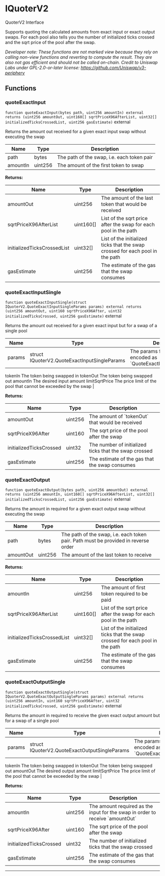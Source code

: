 

# IQuoterV2


QuoterV2 Interface

Supports quoting the calculated amounts from exact input or exact output swaps.
For each pool also tells you the number of initialized ticks crossed and the sqrt price of the pool after the swap.

*Developer note: These functions are not marked view because they rely on calling non-view functions and reverting
to compute the result. They are also not gas efficient and should not be called on-chain.
Credit to Uniswap Labs under GPL-2.0-or-later license:
https://github.com/Uniswap/v3-periphery*




## Functions
### quoteExactInput


`function quoteExactInput(bytes path, uint256 amountIn) external returns (uint256 amountOut, uint160[] sqrtPriceX96AfterList, uint32[] initializedTicksCrossedList, uint256 gasEstimate)`  external

Returns the amount out received for a given exact input swap without executing the swap



| Name | Type | Description |
| ---- | ---- | ----------- |
| path | bytes | The path of the swap, i.e. each token pair |
| amountIn | uint256 | The amount of the first token to swap |

**Returns:**

| Name | Type | Description |
| ---- | ---- | ----------- |
| amountOut | uint256 | The amount of the last token that would be received |
| sqrtPriceX96AfterList | uint160[] | List of the sqrt price after the swap for each pool in the path |
| initializedTicksCrossedList | uint32[] | List of the initialized ticks that the swap crossed for each pool in the path |
| gasEstimate | uint256 | The estimate of the gas that the swap consumes |

### quoteExactInputSingle


`function quoteExactInputSingle(struct IQuoterV2.QuoteExactInputSingleParams params) external returns (uint256 amountOut, uint160 sqrtPriceX96After, uint32 initializedTicksCrossed, uint256 gasEstimate)`  external

Returns the amount out received for a given exact input but for a swap of a single pool



| Name | Type | Description |
| ---- | ---- | ----------- |
| params | struct IQuoterV2.QuoteExactInputSingleParams | The params for the quote, encoded as &#x60;QuoteExactInputSingleParams&#x60; tokenIn The token being swapped in tokenOut The token being swapped out amountIn The desired input amount limitSqrtPrice The price limit of the pool that cannot be exceeded by the swap |

**Returns:**

| Name | Type | Description |
| ---- | ---- | ----------- |
| amountOut | uint256 | The amount of &#x60;tokenOut&#x60; that would be received |
| sqrtPriceX96After | uint160 | The sqrt price of the pool after the swap |
| initializedTicksCrossed | uint32 | The number of initialized ticks that the swap crossed |
| gasEstimate | uint256 | The estimate of the gas that the swap consumes |

### quoteExactOutput


`function quoteExactOutput(bytes path, uint256 amountOut) external returns (uint256 amountIn, uint160[] sqrtPriceX96AfterList, uint32[] initializedTicksCrossedList, uint256 gasEstimate)`  external

Returns the amount in required for a given exact output swap without executing the swap



| Name | Type | Description |
| ---- | ---- | ----------- |
| path | bytes | The path of the swap, i.e. each token pair. Path must be provided in reverse order |
| amountOut | uint256 | The amount of the last token to receive |

**Returns:**

| Name | Type | Description |
| ---- | ---- | ----------- |
| amountIn | uint256 | The amount of first token required to be paid |
| sqrtPriceX96AfterList | uint160[] | List of the sqrt price after the swap for each pool in the path |
| initializedTicksCrossedList | uint32[] | List of the initialized ticks that the swap crossed for each pool in the path |
| gasEstimate | uint256 | The estimate of the gas that the swap consumes |

### quoteExactOutputSingle


`function quoteExactOutputSingle(struct IQuoterV2.QuoteExactOutputSingleParams params) external returns (uint256 amountIn, uint160 sqrtPriceX96After, uint32 initializedTicksCrossed, uint256 gasEstimate)`  external

Returns the amount in required to receive the given exact output amount but for a swap of a single pool



| Name | Type | Description |
| ---- | ---- | ----------- |
| params | struct IQuoterV2.QuoteExactOutputSingleParams | The params for the quote, encoded as &#x60;QuoteExactOutputSingleParams&#x60; tokenIn The token being swapped in tokenOut The token being swapped out amountOut The desired output amount limitSqrtPrice The price limit of the pool that cannot be exceeded by the swap |

**Returns:**

| Name | Type | Description |
| ---- | ---- | ----------- |
| amountIn | uint256 | The amount required as the input for the swap in order to receive &#x60;amountOut&#x60; |
| sqrtPriceX96After | uint160 | The sqrt price of the pool after the swap |
| initializedTicksCrossed | uint32 | The number of initialized ticks that the swap crossed |
| gasEstimate | uint256 | The estimate of the gas that the swap consumes |





---

